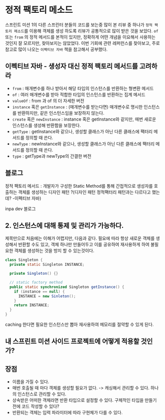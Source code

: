 # 정적 팩토리 메소드

스프린트 미션 1의 다른 스프린터 분들의 코드를 보는중 많이 본 리뷰 중 하나가 `정적 팩토리 메소드`를 이용해 객체를 생성 하도록 리뷰가 공통적으로 많이 받은 것을 보았다. `of` 또는 `from` 의 정적 메서드를 본적이 있지만, 정확하게 어떤 개념을 이요해서 사용하는 것인지 잘 모르지만, 찾아보지는 않았었다. 이번 기회에 관련 레퍼런스를 찾아보고, 주로 참고로 많이 나오는 `이펙티브 자바` 책을 참고해서 공부했다.

## 이펙티브 자바 - 생성자 대신 정적 팩토리 메서드를 고려하라

- `from` : 매개변수를 하나 받아서 해당 타입의 인스턴스를 반환하는 형변환 메서드
- `of` : 여러 매개변수를 받아 적합한 타입의 인스턴스를 반환하는 집계 메서드
- `valueOf` : from 과 of 의 더 자세한 버전
- `instance` 혹은 `getInstance` : (매개변수를 받는다면) 매개변수로 명시한 인스턴스를 반환하지만, 같은 인스턴스임을 보장하지 않는다.
- `create` 혹은 `newInstance` : instance 혹은 getInstance와 같지만, 매번 새로운 인스턴스를 생성해 반환함을 보장한다.
- `getType` : getInstance와 같으나, 생성할 클래스가 아닌 다른 클래스에 팩터리 메서드를 정의할 때 쓴다.
- `newType` : newInstance와 같으나, 생성할 클래스가 아닌 다른 클래스에 팩터리 메서드를 정의할 때 쓴다.
- `type` : getType과 newType의 간결한 버전

## 블로그

정적 팩토리 메서드 : 개발자가 구성한 Static Method를 통해 간접적으로 생성자를 호출하는 객체를 생성하는 디자인 패턴 ?(디자인 패턴 정적팩터리 패턴과는 다르다고 했는데? -이펙티브 자바)

inpa dev 블로그

## 2. 인스턴스에 대해 통제 및 관리가 가능하다.

제목만으로 처음에는 이해가 어렵지만, 다음과 같다. 필요에 따라 항상 새로운 객체를 생성해서 반환할 수도 있고, 객체 하나만 만들어두고 이를 공유하여 재사용하게 하여 불필요한 객체를 생성하는 것을 방지 할 수 있는것이다.

```java
class Singleton {
  private static Singleton INSTANCE;

  private Singleton() {}

  // static factory method
  public static synchronized Singleton getInstance() {
    if (instance == null) {
      INSTANCE = new Sinleton();
    }
    return INSTANCE;
  }
}
```

caching 한다면 필요한 인스턴스만 뽑아 재사용하여 메모리를 절약할 수 있게 된다.


## 내 스프린트 미션 사이드 프로젝트에 어떻게 적용할 것인가? 


## 장점
- 이름을 가질 수 있다.
- 매번 호출될 때 마다 객체를 생성할 필요가 없다. -> 캐싱해서 관리할 수 있다. 하나의 인스턴스로 관리할 수 있다.
- 상속받은 어떠한 객체라면 반환 타입으로 설정할 수 있다. 구체적인 타입을 만들기 전에 코드 작성할 수 있다?
- 반환되는 객체는 입력 파라미터에 따라 구현체가 다를 수 있다.


